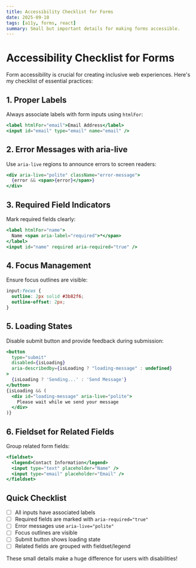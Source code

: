 ```yaml
---
title: Accessibility Checklist for Forms
date: 2025-09-10
tags: [a11y, forms, react]
summary: Small but important details for making forms accessible.
---
```


# Accessibility Checklist for Forms

Form accessibility is crucial for creating inclusive web experiences. Here's my checklist of essential practices:

## 1. Proper Labels

Always associate labels with form inputs using `htmlFor`:

```jsx
<label htmlFor="email">Email Address</label>
<input id="email" type="email" name="email" />
```

## 2. Error Messages with aria-live

Use `aria-live` regions to announce errors to screen readers:

```jsx
<div aria-live="polite" className="error-message">
  {error && <span>{error}</span>}
</div>
```

## 3. Required Field Indicators

Mark required fields clearly:

```jsx
<label htmlFor="name">
  Name <span aria-label="required">*</span>
</label>
<input id="name" required aria-required="true" />
```

## 4. Focus Management

Ensure focus outlines are visible:

```css
input:focus {
  outline: 2px solid #3b82f6;
  outline-offset: 2px;
}
```

## 5. Loading States

Disable submit button and provide feedback during submission:

```jsx
<button 
  type="submit" 
  disabled={isLoading}
  aria-describedby={isLoading ? "loading-message" : undefined}
>
  {isLoading ? 'Sending...' : 'Send Message'}
</button>
{isLoading && (
  <div id="loading-message" aria-live="polite">
    Please wait while we send your message
  </div>
)}
```

## 6. Fieldset for Related Fields

Group related form fields:

```jsx
<fieldset>
  <legend>Contact Information</legend>
  <input type="text" placeholder="Name" />
  <input type="email" placeholder="Email" />
</fieldset>
```

## Quick Checklist

- [ ] All inputs have associated labels
- [ ] Required fields are marked with `aria-required="true"`
- [ ] Error messages use `aria-live="polite"`
- [ ] Focus outlines are visible
- [ ] Submit button shows loading state
- [ ] Related fields are grouped with fieldset/legend

These small details make a huge difference for users with disabilities!
